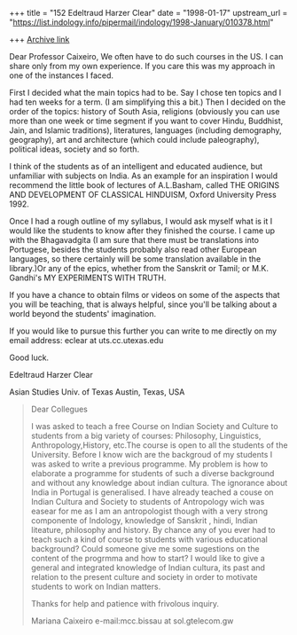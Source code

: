 +++
title = "152 Edeltraud Harzer Clear"
date = "1998-01-17"
upstream_url = "https://list.indology.info/pipermail/indology/1998-January/010378.html"

+++
[Archive link](https://list.indology.info/pipermail/indology/1998-January/010378.html)

Dear Professor Caixeiro,
We often have to do such courses in the US. I can share only
from my own experience. If you care this was my approach
in one of the instances I faced.

First I decided what the main topics had to be. Say
I chose ten topics and I had ten weeks for a term. (I am
simplifying this a bit.) Then I decided on the order of the
topics: history of South Asia, religions (obviously you can use
more than one week or time segment if you want to cover Hindu,
Buddhist, Jain, and Islamic traditions), literatures,
languages (including demography, geography), art and architecture
(which could include paleography), political ideas, society
and so forth.

I think of the students as of an intelligent and educated audience,
but unfamiliar with subjects on India. As an example for an inspiration
I would recommend the little book of lectures of A.L.Basham, called
THE ORIGINS AND DEVELOPMENT OF CLASSICAL HINDUISM, Oxford University
Press 1992.

Once I had a rough outline of my syllabus, I would ask myself what is it
I would like the students to know after they finished the course. I came
up with the Bhagavadgita (I am sure that there must be translations
into Portugese, besides the students probably also read other
European languages, so there certainly will be some translation
available in the library.)Or any of the epics, whether from the Sanskrit
or Tamil; or M.K. Gandhi's MY EXPERIMENTS WITH TRUTH.

If you have a chance to obtain films or videos on some of the
aspects that you will be teaching, that is always helpful, since
you'll be talking about a world beyond the students' imagination.

If you would like to pursue this further you can write to me
directly on my email address:
eclear at uts.cc.utexas.edu

Good luck.

Edeltraud Harzer Clear

Asian Studies
Univ. of Texas
Austin, Texas, USA

>Dear Collegues
>
>I was asked to teach a free Course on Indian Society and Culture to
>students from a big variety of courses: Philosophy, Linguistics,
>Anthropology,History, etc.The course is open to all the students of the
>University. Before I know wich are the backgroud of my students I was asked
>to write a previous programme. My problem is how to elaborate a programme
>for students of such a diverse background and without any knowledge   about
>indian cultura. The ignorance about India in Portugal is generalised. I
>have already teached a couse on Indian Cultura and Society to students of
>Antropology wich was easear for me as I am an antropologist though with a
>very strong componente of Indology, knowledge of Sanskrit , hindi, Indian
>liteature, philosophy and history.
>By chance any of you ever had to teach such a kind of course to students
>with various educational background? Could someone give me some sugestions
>on the content of the progrmma and how to start? I would like to give a
>general and integrated knowledge of Indian cultura, its past and relation
>to the present culture and society in order to motivate students to work on
>Indian matters.
>
>
>Thanks for help
>and patience with frivolous inquiry.
>
>Mariana Caixeiro
>e-mail:mcc.bissau at sol.gtelecom.gw
>



